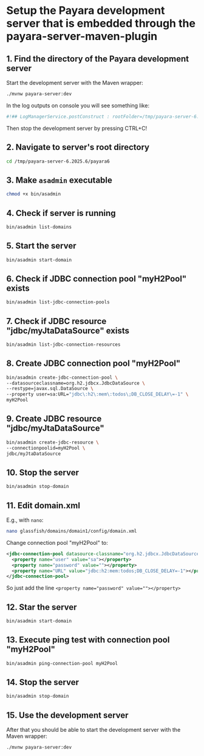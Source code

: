 # Setup the Payara development server that is embedded through the payara-server-maven-plugin

## 1. Find the directory of the Payara development server

Start the development server with the Maven wrapper:

```bash
./mvnw payara-server:dev
```
In the log outputs on console you will see something like:
```bash
#!## LogManagerService.postConstruct : rootFolder=/tmp/payara-server-6.2025.6/payara6/glassfish
```

Then stop the development server by pressing CTRL+C!

## 2. Navigate to server's root directory

```bash
cd /tmp/payara-server-6.2025.6/payara6
```

## 3. Make `asadmin` executable

```bash
chmod +x bin/asadmin
```

## 4. Check if server is running

```bash
bin/asadmin list-domains
```

## 5. Start the server

```bash
bin/asadmin start-domain
```

## 6. Check if JDBC connection pool "myH2Pool" exists

```bash
bin/asadmin list-jdbc-connection-pools
```

## 7. Check if JDBC resource "jdbc/myJtaDataSource" exists

```bash
bin/asadmin list-jdbc-connection-resources
```

## 8. Create JDBC connection pool "myH2Pool"

```bash
bin/asadmin create-jdbc-connection-pool \
--datasourceclassname=org.h2.jdbcx.JdbcDataSource \
--restype=javax.sql.DataSource \
--property user=sa:URL="jdbc\:h2\:mem\:todos\;DB_CLOSE_DELAY\=-1" \
myH2Pool 
```

## 9. Create JDBC resource "jdbc/myJtaDataSource"

```bash
bin/asadmin create-jdbc-resource \
--connectionpoolid=myH2Pool \
jdbc/myJtaDataSource    
```

## 10. Stop the server

```bash
bin/asadmin stop-domain
```

## 11. Edit domain.xml

E.g., with `nano`:

```bash
nano glassfish/domains/domain1/config/domain.xml
```

Change connection pool "myH2Pool" to:
```xml
<jdbc-connection-pool datasource-classname="org.h2.jdbcx.JdbcDataSource" name="myH2Pool" res-type="javax.sql.DataSource">
  <property name="user" value="sa"></property>
  <property name="password" value=""></property>
  <property name="URL" value="jdbc:h2:mem:todos;DB_CLOSE_DELAY=-1"></property>
</jdbc-connection-pool>
```

So just add the line `<property name="password" value=""></property>`

## 12. Star the server

```bash
bin/asadmin start-domain
```

## 13. Execute ping test with connection pool "myH2Pool"

```bash
bin/asadmin ping-connection-pool myH2Pool
```

## 14. Stop the server

```bash
bin/asadmin stop-domain
```

## 15. Use the development server
 
After that you should be able to start the development server with the Maven wrapper:

```bash
./mvnw payara-server:dev
```










